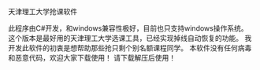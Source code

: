 天津理工大学抢课软件

此程序由C#开发，和windows兼容性极好，目前也只支持windows操作系统。
这个版本是最好用的天津理工大学选课工具，已经实现掉线自动恢复的功能。
我开发此软件的初衷是想帮助那些抢只剩个别名额课程同学。
本软件没有任何病毒和恶意代码，欢迎大家下载使用！
请下载解压后使用！
